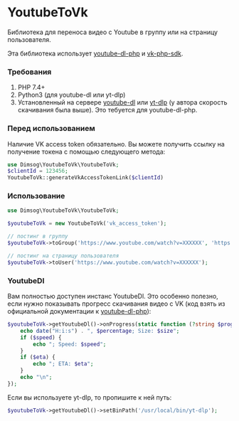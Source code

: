# YoutubeToVk
Библиотека для переноса видео с Youtube в группу или на страницу пользователя.

Эта библиотека использует [youtube-dl-php](https://github.com/norkunas/youtube-dl-php) и [vk-php-sdk](https://github.com/VKCOM/vk-php-sdk).

### Требования
1. PHP 7.4+
2. Python3 (для youtube-dl или yt-dlp)
3. Установленный на сервере [youtube-dl](https://github.com/ytdl-org/youtube-dl) или [yt-dlp](https://github.com/yt-dlp/yt-dlp) (у автора скорость скачивания была выше). Это тебуется для youtube-dl-php.

### Перед использованием
Наличие VK access token обязательно. Вы можете получить ссылку на получение токена с помощью следующего метода:

```php
use Dimsog\YoutubeToVk\YoutubeToVk;
$clientId = 123456;
YoutubeToVk::generateVkAccessTokenLink($clientId)
```

### Использование
```php
use Dimsog\YoutubeToVk\YoutubeToVk;

$youtubeToVk = new YoutubeToVk('vk_access_token');

// постинг в группу
$youtubeToVk->toGroup('https://www.youtube.com/watch?v=XXXXXX', 'https://vk.com/group_link_here');

// постинг на страницу пользователя
$youtubeToVk->toUser('https://www.youtube.com/watch?v=XXXXXX');
```

### YoutubeDl
Вам полностью доступен инстанс YoutubeDl. Это особенно полезно, если нужно показывать прогресс скачивания видео с VK (код взять из официальной документации к [youtube-dl-php](https://github.com/norkunas/youtube-dl-php)):
```php
$youtubeToVk->getYoutubeDl()->onProgress(static function (?string $progressTarget, string $percentage, ?string $size, ?string $speed, ?string $eta, ?string $totalTime): void {
    echo date("H:i:s") . ", $percentage; Size: $size";
    if ($speed) {
        echo "; Speed: $speed";
    }
    if ($eta) {
        echo "; ETA: $eta";
    }
    echo "\n";
});
```

Если вы используете yt-dlp, то пропишите к ней путь:
```php
$youtubeToVk->getYoutubeDl()->setBinPath('/usr/local/bin/yt-dlp');
```